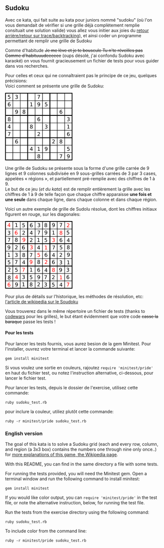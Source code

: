 ## Sudoku

Avec ce kata, qui fait suite au kata pour juniors nommé "sudoku" (où l'on vous demandait de vérifier si une grille déjà 
complètement remplie consituait une solution valide) vous allez vous initier aux joies du [retour arrière/retour sur trace/backtracking](https://fr.wikipedia.org/wiki/Retour_sur_trace)),
et ainsi coder un programme permettant de remplir une grille de Sudoku
 
Comme d'habitude ~~Je me lève et je te bouscule
                   Tu n'te réveilles pas
                   Comme d'habituuudeeeeee~~ (oups désolé, j'ai confondu Sudoku avec karaoké) on vous fournit gracieusement un fichier de tests pour vous
 guider dans vos recherches.


Pour celles et ceux qui ne connaîtraient pas le principe de ce jeu, quelques précisions:  
Voici comment se présente une grille de Sudoku:  

![grille de Sudoku](220px-Sudoku-by-L2G-20050714.svg.png)

Une grille de Sudoku se présente sous la forme d'une grille carrée de 9 lignes et 9 colonnes subdivisée en 9 sous-grilles carrées 
de 3 par 3 cases, appelées « régions », et partiellement pré-remplie avec des chiffres de 1 à 9.  
Le but de ce jeu (*et du kata*) est de remplir entièrement la grille avec les chiffres de 1 à 9 de telle façon que 
chaque chiffre apparaisse **une
fois et une seule** dans chaque ligne, dans chaque colonne et dans chaque région.

Voici un autre exemple de grille de Sudolu résolue, dont les chiffres initiaux figurent en rouge, sur les diagonales:  

![Exemple de grille résolue](220px-Diagonal-Sudoku-by-Skratt.svg.png)

Pour plus de détails sur l'historique, les méthodes de résolution, etc: [l'article de wikipedia sur le Soudoku](https://fr.wikipedia.org/wiki/Sudoku)
 
Vous trouverez dans le même répertoire un fichier de tests (thanks to [codewars](https://www.codewars.com/) pour les grilles),
 le but étant évidemment que votre code ~~casse la baraque~~ passe les tests !


#### Pour les tests
Pour lancer les tests fournis, vous aurez besion de la gem Minitest. Pour l'installer, ouvrez votre terminal
et lancer la commande suivante:

    gem install minitest

Si vous voulez une sortie  en couleurs, rajoutez `require 'minitest/pride'` en haut du fichier test, ou notez l'instruction
 alternative, ci-dessous, pour lancer le fichier test.

Pour lancer les tests, depuis le dossier de l'exercise, utilisez cette commande:

    ruby sudoku_test.rb

pour inclure la couleur, utiliez plutôt cette commande:

    ruby -r minitest/pride sudoku_test.rb


### English version

The goal of this kata is to solve a Sudoku grid (each and every row, column, and region (a 3x3 
box) contains the numbers one through nine only once..) for [more explanations of this game, the Wikipedia page](https://en.wikipedia.org/wiki/Sudoku).

With this README, you can find in the same directory a file with some tests.

For running the tests provided, you will need the Minitest gem. Open a
terminal window and run the following command to install minitest:

    gem install minitest

If you would like color output, you can `require 'minitest/pride'` in
the test file, or note the alternative instruction, below, for running
the test file.

Run the tests from the exercise directory using the following command:

    ruby sudoku_test.rb

To include color from the command line:

    ruby -r minitest/pride sudoku_test.rb

